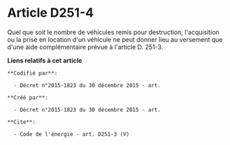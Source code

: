 # Article D251-4

Quel que soit le nombre de véhicules remis pour destruction, l'acquisition ou la prise en location d'un véhicule ne peut
donner lieu au versement que d'une aide complémentaire prévue à l'article D. 251-3.

**Liens relatifs à cet article**

	**Codifié par**:

	  - Décret n°2015-1823 du 30 décembre 2015 - art.

	**Créé par**:

	  - Décret n°2015-1823 du 30 décembre 2015 - art.

	**Cite**:

	  - Code de l'énergie - art. D251-3 (V)
